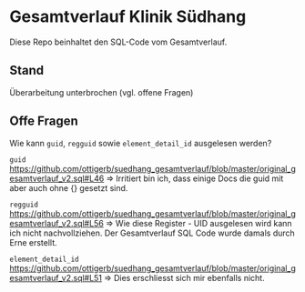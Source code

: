 # Gesamtverlauf Klinik Südhang
Diese Repo beinhaltet den SQL-Code vom Gesamtverlauf.

## Stand
Überarbeitung unterbrochen (vgl. offene Fragen)


## Offe Fragen

Wie kann `guid`, `regguid` sowie `element_detail_id` ausgelesen werden?


`guid`
https://github.com/ottigerb/suedhang_gesamtverlauf/blob/master/original_gesamtverlauf_v2.sql#L46
=>  Irritiert bin ich, dass einige Docs die guid mit aber auch ohne {} gesetzt sind.

`regguid`
https://github.com/ottigerb/suedhang_gesamtverlauf/blob/master/original_gesamtverlauf_v2.sql#L56
=> Wie diese Register - UID ausgelesen wird kann ich nicht nachvollziehen. Der Gesamtverlauf SQL Code wurde damals durch Erne erstellt. 


`element_detail_id`
https://github.com/ottigerb/suedhang_gesamtverlauf/blob/master/original_gesamtverlauf_v2.sql#L51
=> Dies erschliesst sich mir ebenfalls nicht.

 
